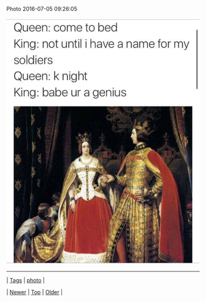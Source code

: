 <!--
title: Photo 2016-07-05 09
date: 2020-06-28T15:27:00.120Z
tags: photo
-->


Photo 2016-07-05 09:26:05

![](146938291279-0.jpg)

<!--BOTTOM-POST-NAVIGATION-->
---

| [Tags](tags.md) | [photo](tag-photo.md) |

| [Newer](146746938329.md) | [Top](index.md) | [Older](146939803269.md) |